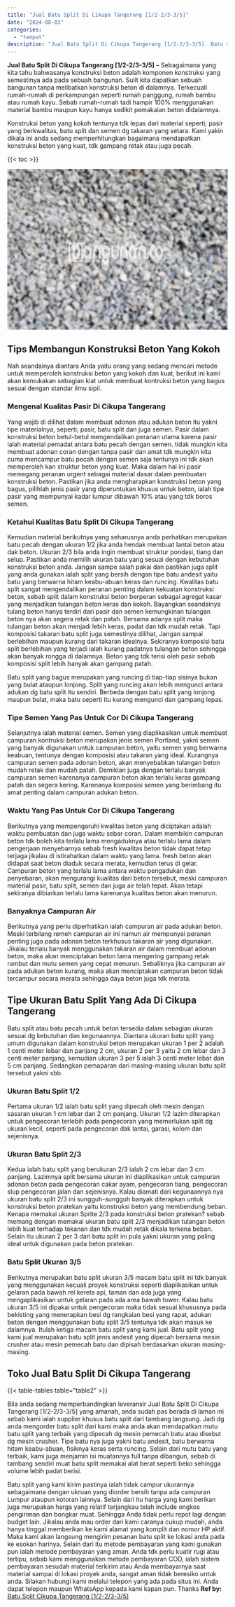 ```yaml
---
title: "Jual Batu Split Di Cikupa Tangerang [1/2-2/3-3/5]"
date: "2024-08-03"
categories: 
  - "tempat"
description: "Jual Batu Split Di Cikupa Tangerang [1/2-2/3-3/5]. Batu split yang kami kirim pastinya ialah tidak campur ukurannya sebagaimana dengan ukruan yang diorder be..."
---
```


**Jual Batu Split Di Cikupa Tangerang \[1/2-2/3-3/5\]** – Sebagaimana yang kita tahu bahwasanya konstruksi beton adalah komponen konstruksi yang semestinya ada pada sebuah bangunan. Sulit kita dapatkan sebuah bangunan tanpa melibatkan konstruksi beton di dalamnya. Terkecuali rumah-rumah di perkampungan seperti rumah panggung, rumah bambu atau rumah kayu. Sebab rumah-rumah tadi hampir 100% menggunakan material bambu maupun kayu hanya sedikit pemakaian beton didalamnya.

Konstruksi beton yang kokoh tentunya tdk lepas dari material seperti; pasir yang berkwalitas, batu split dan semen dg takaran yang setara. Kami yakin dikala ini anda sedang memperhitungkan bagaimana mendapatkan konstruksi beton yang kuat, tdk gampang retak atau juga pecah.

{{< toc >}}

![Jual Batu Split Di Cikupa Tangerang [1/2-2/3-3/5]](/images/jual-batu-split-13.png)

## Tips Membangun Konstruksi Beton Yang Kokoh

Nah seandainya diantara Anda yaitu orang yang sedang mencari metode untuk memperoleh konstruksi beton yang kokoh dan kuat, berikut ini kami akan kemukakan sebagian kiat untuk membuat kontruksi beton yang bagus sesuai dengan standar ilmu sipil.

### Mengenal Kualitas Pasir Di Cikupa Tangerang

Yang wajib di dilihat dalam membuat adonan atau adukan beton itu yakni tipe materialnya, seperti; pasir, batu split dan juga semen. Pasir dalam konstruksi beton betul-betul mengendalikan peranan utama karena pasir ialah material pemadat antara batu pecah dengan semen. tidak mungkin kita membuat adonan coran dengan tanpa pasir dan amat tdk mungkin kita cuma mencampur batu pecah dengan semen saja tentunya ini tdk akan memperoleh kan struktur beton yang kuat. Maka dalam hal ini pasir memegang peranan urgent sebagai material dasar dalam pembuatan konstruksi beton. Pastikan jika anda mengharapkan konstruksi beton yang bagus, pilihlah jenis pasir yang diperuntukan khusus untuk beton, ialah tipe pasir yang mempunyai kadar lumpur dibawah 10% atau yang tdk boros semen.

### Ketahui Kualitas Batu Split Di Cikupa Tangerang

Kemudian material berikutnya yang seharusnya anda perhatikan merupakan batu pecah dengan ukuran 1/2 jika anda hendak membuat lantai beton atau dak beton. Ukuran 2/3 bila anda ingin membuat struktur pondasi, tiang dan selup. Pastikan anda memilih ukuran batu yang sesuai dengan kebutuhan konstruksi beton anda. Jangan sampe salah pakai dan pastikan juga split yang anda gunakan ialah split yang bersih dengan tipe batu andesit yaitu batu yang berwarna hitam keabu-abuan keras dan runcing. Kwalitas batu split sangat mengendalikan peranan penting dalam kekuatan konstruksi beton, sebab split dalam konstruksi beton berperan sebagai agregat kasar yang menjadikan tulangan beton keras dan kokoh. Bayangkan seandainya tulang beton hanya terdiri dari pasir dan semen kemungkinan tulangan beton nya akan segera retak dan patah. Bersama adanya split maka tulangan beton akan menjadi lebih keras, padat dan tdk mudah retak. Tapi komposisi takaran batu split juga semestinya dilihat, Jangan sampai berlebihan maupun kurang dari takaran idealnya. Sekiranya komposisi batu split berlebihan yang terjadi ialah kurang padatnya tulangan beton sehingga akan banyak rongga di dalamnya. Beton yang tdk terisi oleh pasir sebab komposisi split lebih banyak akan gampang patah.

Batu split yang bagus merupakan yang runcing di tiap-tiap sisinya bukan yang bulat ataupun lonjong. Split yang runcing akan lebih mengunci antara adukan dg batu split itu sendiri. Berbeda dengan batu split yang lonjong maupun bulat, maka batu seperti itu kurang mengunci dan gampang lepas.

### Tipe Semen Yang Pas Untuk Cor Di Cikupa Tangerang

Selanjutnya ialah material semen. Semen yang diaplikasikan untuk membuat campuran kontruksi beton merupakan jenis semen Portland, yakni semen yang banyak digunakan untuk campuran beton, yaitu semen yang berwarna keabuan, tentunya dengan komposisi atau takaran yang ideal. Kurangnya campuran semen pada adonan beton, akan menyebabkan tulangan beton mudah retak dan mudah patah. Demikian juga dengan terlalu banyak campuran semen karenanya campuran beton akan terlalu keras gampang patah dan segera kering. Karenanya komposisi semen yang berimbang itu amat penting dalam campuran adukan beton.

### Waktu Yang Pas Untuk Cor Di Cikupa Tangerang

Berikutnya yang mempengaruhi kwalitas beton yang diciptakan adalah waktu pembuatan dan juga waktu sebar coran. Dalam membikin campuran beton tdk boleh kita terlalu lama mengaduknya atau terlalu lama dalam pengerjaan menyebarnya sebab fresh kwalitas beton tidak dapat tetap terjaga jikalau di istirahatkan dalam waktu yang lama. fresh beton akan didapat saat beton diaduk secara merata, kemudian terus di gelar. Campuran beton yang terlalu lama antara waktu pengadukan dan penyebaran, akan mengurangi kualitas dari beton tersebut, meski campuran material pasir, batu split, semen dan juga air telah tepat. Akan tetapi sekiranya dibiarkan terlalu lama karenanya kualitas beton akan menurun.

### Banyaknya Campuran Air

Berikutnya yang perlu diperhatikan ialah campuran air pada adukan beton. Meski terbilang remeh campuran air ini namun air mempunyai peranan penting juga pada adonan beton terkhusus takaran air yang digunakan. Jikalau terlalu banyak menggunakan takaran air dalam membuat adonan beton, maka akan menciptakan beton lama mengering gampang retak rambut dan mutu semen yang cepat menurun. Sebaliknya jika campuran air pada adukan beton kurang, maka akan menciptakan campuran beton tidak tercampur secara merata sehingga daya beton juga tdk merata.

## Tipe Ukuran Batu Split Yang Ada Di Cikupa Tangerang

Batu split atau batu pecah untuk beton tersedia dalam sebagian ukuran sesuai dg kebutuhan dan kegunaannya. Diantara ukuran batu split yang umum digunakan dalam konstruksi beton merupakan ukuran 1 per 2 adalah 1 centi meter lebar dan panjang 2 cm, ukuran 2 per 3 yaitu 2 cm lebar dan 3 centi meter panjang, kemudian ukuran 3 per 5 ialah 3 centi meter lebar dan 5 cm panjang. Sedangkan pemaparan dari masing-masing ukuran batu split tersebut yakni sbb.

### Ukuran Batu Split 1/2

Pertama ukuran 1/2 ialah batu split yang dipecah oleh mesin dengan sasaran ukuran 1 cm lebar dan 2 cm panjang. Ukuran 1/2 lazim diterapkan untuk pengecoran terlebih pada pengecoran yang memerlukan split dg ukuran kecil, seperti pada pengecoran dak lantai, garasi, kolom dan sejenisnya.

### Ukuran Batu Split 2/3

Kedua ialah batu split yang berukuran 2/3 ialah 2 cm lebar dan 3 cm panjang. Lazimnya split bersama ukuran ini diaplikasikan untuk campuran adonan beton pada pengecoran cakar ayam, pengecoran tiang, pengecoran slup pengecoran jalan dan sejenisnya. Kalau diamati dari kegunaannya nya ukuran batu split 2/3 ini sungguh-sungguh banyak diterapkan untuk konstruksi beton pratekan yaitu konstruksi beton yang membendung beban. Kenapa memakai ukuran Sprite 2/3 pada konstruksi beton pratekan? sebab memang dengan memakai ukuran batu split 2/3 menjadikan tulangan beton lebih kuat terhadap tekanan dan tdk mudah retak dikala terkena beban. Selain itu ukuran 2 per 3 dari batu split ini pula yakni ukuran yang paling ideal untuk digunakan pada beton pratekan.

### Batu Split Ukuran 3/5

Berikutnya merupakan batu split ukuran 3/5 macam batu split ini tdk banyak yang menggunakan kecuali proyek konstruksi seperti diaplikasikan untuk gelaran pada bawah rel kereta api, taman dan ada juga yang mengaplikasikan untuk gelaran pada ada area bawah tower. Kalau batu ukuran 3/5 ini dipakai untuk pengecoran maka tidak sesuai khususnya pada bekisting yang menerapkan besi dg rangkaian besi yang rapat, adukan beton dengan menggunakan batu split 3/5 tentunya tdk akan masuk ke dalamnya. Itulah ketiga macam batu split yang kami jual. Batu split yang kami jual merupakan batu split jenis andesit yang dipecah bersama mesin crusher atau mesin pemecah batu dan dipisah berdasarkan ukuran masing-masing.

## Toko Jual Batu Split Di Cikupa Tangerang

{{< table-tables table="table2" >}}

Bila anda sedang memperbandingkan leveransir Jual Batu Split Di Cikupa Tangerang \[1/2-2/3-3/5\] yang amanah, anda sudah pas berada di laman ini sebab kami ialah supplier khusus batu split dari tambang langsung. Jadi dg anda mengorder batu split dari kami maka anda akan mendapatkan mutu batu split yang terbaik yang dipecah dg mesin pemecah batu atau disebut dg mesin crusher. Tipe batu nya juga yakni batu andesit, batu berwarna hitam keabu-abuan, fisiknya keras serta runcing. Selain dari mutu batu yang terbaik, kami juga menjamin isi muatannya full tanpa dibangun, sebab di tambang sendiri muat batu split memakai alat berat seperti beko sehingga volume lebih padat berisi.

Batu split yang kami kirim pastinya ialah tidak campur ukurannya sebagaimana dengan ukruan yang diorder bersih tanpa ada campuran Lumpur ataupun kotoran lainnya. Selain dari itu harga yang kami berikan juga merupakan harga yang relatif terjangkau telah include ongkos pengiriman dan bongkar muat. Sehingga Anda tidak perlu repot lagi dengan budget lain. Jikalau anda mau order dari kami caranya cukup mudah, anda hanya tinggal memberikan ke kami alamat yang komplit dan nomor HP aktif. Maka kami akan langsung mengirim pesanan batu split ke lokasi anda pada ke esokan harinya. Selain dari itu metode pembayaran yang kami gunakan pun ialah metode pembayaran yang aman. Anda tdk perlu kuatir rugi atau tertipu, sebab kami menggunakan metode pembayaran COD, ialah sistem pembayaran sesudah material terkirim atau Anda membayarnya saat material sampai di lokasi proyek anda, sangat aman tidak beresiko untuk anda. Silakan hubungi kami melalui telepon yang ada pada situs ini. Anda dapat telepon maupun WhatsApp kepada kami kapan pun. Thanks
**Ref by:** [Batu Split Cikupa Tangerang [1/2-2/3-3/5]](https://id.wikipedia.org/wiki/Batu)
